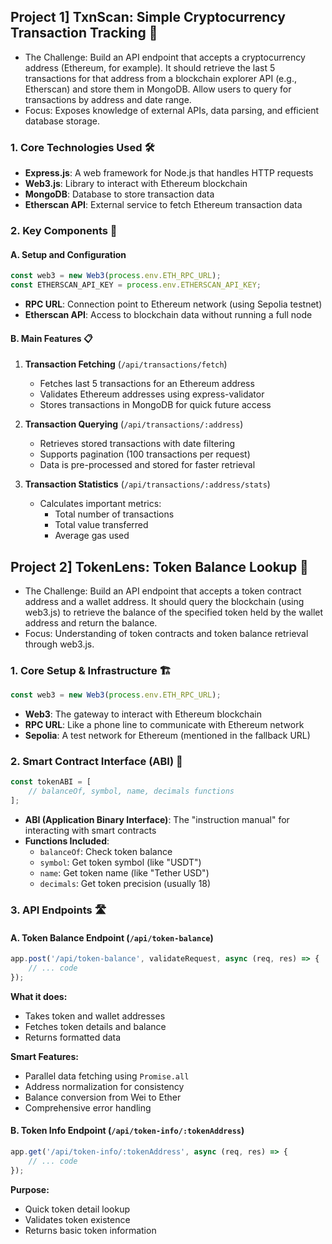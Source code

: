 ##  Project 1] TxnScan: Simple Cryptocurrency Transaction Tracking 💱

- The Challenge: Build an API endpoint that accepts a cryptocurrency address (Ethereum, for example). It should retrieve the last 5 transactions for that address from a blockchain explorer API (e.g., Etherscan) and store them in MongoDB. Allow users to query for transactions by address and date range.
- Focus: Exposes knowledge of external APIs, data parsing, and efficient database storage.

### 1. Core Technologies Used 🛠️

- **Express.js**: A web framework for Node.js that handles HTTP requests
- **Web3.js**: Library to interact with Ethereum blockchain
- **MongoDB**: Database to store transaction data
- **Etherscan API**: External service to fetch Ethereum transaction data

### 2. Key Components 🔑

#### A. Setup and Configuration
```javascript
const web3 = new Web3(process.env.ETH_RPC_URL);
const ETHERSCAN_API_KEY = process.env.ETHERSCAN_API_KEY;
```
- **RPC URL**: Connection point to Ethereum network (using Sepolia testnet)
- **Etherscan API**: Access to blockchain data without running a full node

#### B. Main Features 📋

1. **Transaction Fetching** (`/api/transactions/fetch`)
   - Fetches last 5 transactions for an Ethereum address
   - Validates Ethereum addresses using express-validator
   - Stores transactions in MongoDB for quick future access

2. **Transaction Querying** (`/api/transactions/:address`)
   - Retrieves stored transactions with date filtering
   - Supports pagination (100 transactions per request)
   - Data is pre-processed and stored for faster retrieval

3. **Transaction Statistics** (`/api/transactions/:address/stats`)
   - Calculates important metrics:
     - Total number of transactions
     - Total value transferred
     - Average gas used

## Project 2] TokenLens: Token Balance Lookup 👀

- The Challenge: Build an API endpoint that accepts a token contract address and a wallet address. It should query the blockchain (using web3.js) to retrieve the balance of the specified token held by the wallet address and return the balance.
- Focus: Understanding of token contracts and token balance retrieval through web3.js.

### 1. Core Setup & Infrastructure 🏗️

```javascript
const web3 = new Web3(process.env.ETH_RPC_URL);
```
- **Web3**: The gateway to interact with Ethereum blockchain
- **RPC URL**: Like a phone line to communicate with Ethereum network
- **Sepolia**: A test network for Ethereum (mentioned in the fallback URL)

### 2. Smart Contract Interface (ABI) 📘
```javascript
const tokenABI = [
    // balanceOf, symbol, name, decimals functions
];
```
- **ABI (Application Binary Interface)**: The "instruction manual" for interacting with smart contracts
- **Functions Included**:
  - `balanceOf`: Check token balance
  - `symbol`: Get token symbol (like "USDT")
  - `name`: Get token name (like "Tether USD")
  - `decimals`: Get token precision (usually 18)

### 3. API Endpoints 🛣️

#### A. Token Balance Endpoint (`/api/token-balance`)
```javascript
app.post('/api/token-balance', validateRequest, async (req, res) => {
    // ... code
});
```
**What it does:**
- Takes token and wallet addresses
- Fetches token details and balance
- Returns formatted data

**Smart Features:**
- Parallel data fetching using `Promise.all`
- Address normalization for consistency
- Balance conversion from Wei to Ether
- Comprehensive error handling

#### B. Token Info Endpoint (`/api/token-info/:tokenAddress`)
```javascript
app.get('/api/token-info/:tokenAddress', async (req, res) => {
    // ... code
});
```
**Purpose:**
- Quick token detail lookup
- Validates token existence
- Returns basic token information
